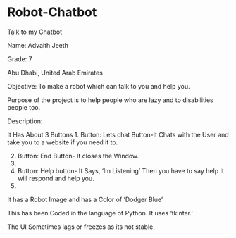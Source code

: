 # Robot-Chatbot
Talk to my Chatbot

Name: Advaith Jeeth

Grade: 7

Abu Dhabi, United Arab Emirates

Objective: To make a robot which can talk to you and help you.

Purpose of the project is to help people who are lazy and to disabilities people too.

Description:

It Has About 3 Buttons 1. Button: Lets chat Button-It Chats with the User and take you to a website if you need it to.

2. Button: End Button- It closes the Window.
3. 
4. Button: Help button- It Says, ‘Im Listening’ Then you have to say help It will respond and help you.
5. 
It has a Robot Image and has a Color of ‘Dodger Blue’ 

This has been Coded in the language of Python. It uses ‘tkinter.’

The UI Sometimes lags or freezes as its not stable.
